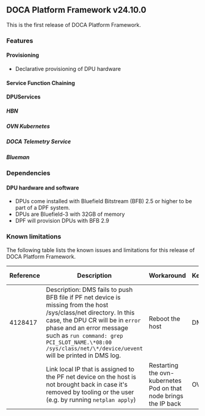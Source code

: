 ## DOCA Platform Framework v24.10.0

This is the first release of DOCA Platform Framework.

### Features
#### Provisioning
- Declarative provisioning of DPU hardware
#### Service Function Chaining
#### DPUServices
##### HBN
##### OVN Kubernetes
##### DOCA Telemetry Service
##### Blueman


### Dependencies
#### DPU hardware and software
- DPUs come installed with Bluefield Bitstream (BFB) 2.5 or higher to be part of a DPF system.
- DPUs are Bluefield-3 with 32GB of memory
- DPF will provision DPUs with BFB 2.9

### Known limitations
The following table lists the known issues and limitations for this release of DOCA Platform Framework.

|Reference|Description|Workaround|Keywords|Discovered in version|
|---------|-----------|----------|--------|---------------------|
|4128417|Description: DMS fails to push BFB file if PF net device is missing from the host /sys/class/net directory. In this case, the DPU CR will be in `error` phase and an error message such as `run command: grep PCI_SLOT_NAME.\*08:00 /sys/class/net/\*/device/uevent` will be printed in DMS log. | Reboot the host | DMS | v24.10.0 |
||Link local IP that is assigned to the PF net device on the host is not brought back in case it's removed by tooling or the user (e.g. by running `netplan apply`) | Restarting the ovn-kubernetes Pod on that node brings the IP back | OVN, IP | v24.10.0 |
